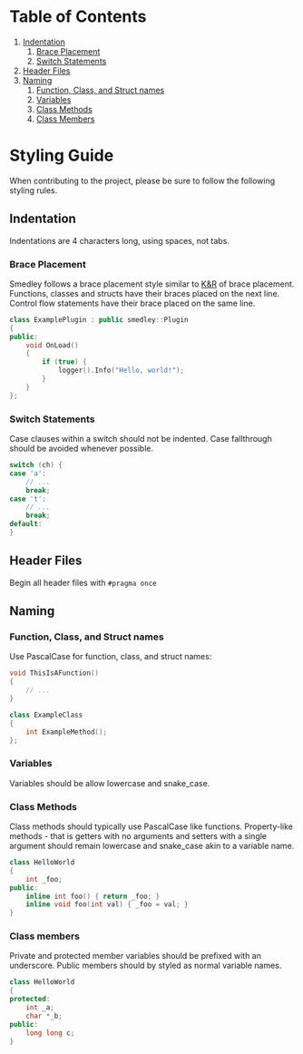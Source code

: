 # Table of Contents

1. [Indentation](#indentation)
    1. [Brace Placement](#brace-placement)
    2. [Switch Statements](#switch-statements)
2. [Header Files](#header-files)
3. [Naming](#naming)
    1. [Function, Class, and Struct names](#function-class-and-struct-names)
    2. [Variables](#variables)
    3. [Class Methods](#class-methods)
    4. [Class Members](#class-members)

# Styling Guide

When contributing to the project, please be sure to follow the following styling rules.

## Indentation

Indentations are 4 characters long, using spaces, not tabs.

### Brace Placement

Smedley follows a brace placement style similar to [K&R](https://en.wikipedia.org/wiki/Indentation_style#K&R_style) of brace placement. Functions, classes and structs have their braces placed on the next line. Control flow statements have their brace placed on the same line.

```C++
class ExamplePlugin : public smedley::Plugin
{
public:
    void OnLoad()
    {
        if (true) {
            logger().Info("Hello, world!");
        }
    }
};
```

### Switch Statements

Case clauses within a switch should not be indented. Case fallthrough should be avoided whenever possible.

```C++
switch (ch) {
case 'a':
    // ...
    break;
case 't':
    // ...
    break;
default:
}
```

## Header Files

Begin all header files with `#pragma once`

## Naming

### Function, Class, and Struct names

Use PascalCase for function, class, and struct names:

```C++
void ThisIsAFunction()
{
    // ...
}

class ExampleClass
{
    int ExampleMethod();
};
```

### Variables

Variables should be allow lowercase and snake_case.

### Class Methods

Class methods should typically use PascalCase like functions. Property-like methods - that is getters with no arguments and setters with a single argument should remain lowercase and snake_case akin to a variable name.

```C++
class HelloWorld
{
    int _foo;
public:
    inline int foo() { return _foo; }
    inline void foo(int val) { _foo = val; }
}
```

### Class members

Private and protected member variables should be prefixed with an underscore. Public members should by styled as normal variable names.

```C++
class HelloWorld
{
protected:
    int _a;
    char *_b;
public:
    long long c;
}
```